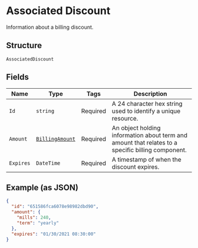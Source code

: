 
# Associated Discount

Information about a billing discount.

## Structure

`AssociatedDiscount`

## Fields

| Name | Type | Tags | Description |
|  --- | --- | --- | --- |
| `Id` | `string` | Required | A 24 character hex string used to identify a unique resource. |
| `Amount` | [`BillingAmount`](../../doc/models/billing-amount.md) | Required | An object holding information about term and amount that relates to a specific billing component. |
| `Expires` | `DateTime` | Required | A timestamp of when the discount expires. |

## Example (as JSON)

```json
{
  "id": "651586fca6078e98982dbd90",
  "amount": {
    "mills": 240,
    "term": "yearly"
  },
  "expires": "01/30/2021 08:30:00"
}
```

